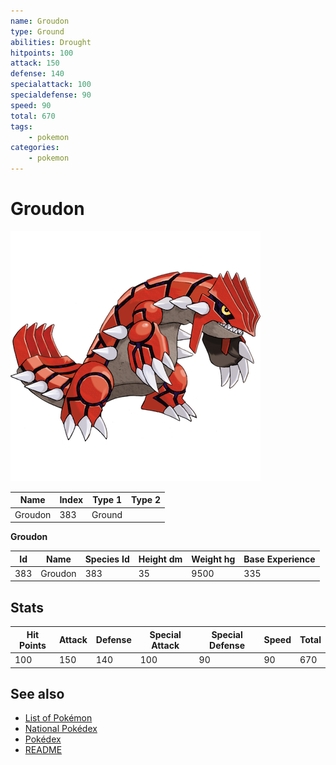 ```yaml
---
name: Groudon
type: Ground
abilities: Drought
hitpoints: 100
attack: 150
defense: 140
specialattack: 100
specialdefense: 90
speed: 90
total: 670
tags:
    - pokemon
categories:
    - pokemon
---
```


# Groudon


![Groudon](images/383.png)

| **Name** | **Index** | **Type 1** | **Type 2** |
|----|----|----|----|
| Groudon | 383 | Ground  |  |

**Groudon** 




| **Id** | **Name** | **Species Id** | **Height dm** | **Weight hg** | **Base Experience** |
|--------|----------|----------------|------------|------------|---------------------|
| 383 | Groudon | 383 | 35 | 9500 | 335 |



## Stats

| **Hit Points** | **Attack** | **Defense** | **Special Attack** | **Special Defense** | **Speed** | **Total** |
|----------------|------------|-------------|--------------------|---------------------|-----------|-----------|
| 100 | 150 | 140 | 100 | 90 | 90 | 670 |

## See also

- [List of Pokémon](../pokemon.md)
- [National Pokédex](../national_pokedex.md)
- [Pokédex](../pokedex.md)
- [README](../README.md)
